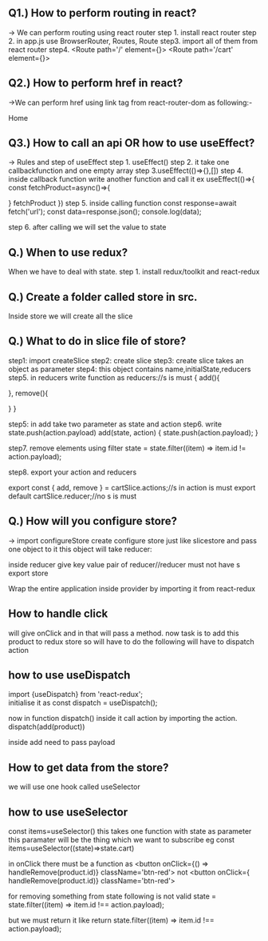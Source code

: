 ## Q1.) How to perform routing in react?

-> We can perform routing using react router
step 1. install react router
step 2. in app.js use BrowserRouter, Routes, Route
step3. import all of them from react router
step4. <BrowserRouter>
<Routes>
<Route path='/' element={<Home />}></Route>
<Route path='/cart' element={<Cart />}></Route>
</Routes>
</BrowserRouter>

## Q2.) How to perform href in react?

->We can perform href using link tag from react-router-dom as following:-

<Link to='/'>
        Home
      </Link>

## Q3.) How to call an api OR how to use useEffect?

-> Rules and step of useEffect
step 1. useEffect()
step 2. it take one callbackfunction and one empty array
step 3.useEffect(()=>{},[])
step 4. inside callback function write another function and call it
ex useEffect(()=>{
const fetchProduct=async()=>{

}
fetchProduct
})
step 5. inside calling function
const response=await fetch('url');
const data=response.json();
console.log(data);

step 6. after calling we will set the value to state

## Q.) When to use redux?

When we have to deal with state.
step 1. install redux/toolkit and react-redux

## Q.) Create a folder called store in src.

Inside store we will create all the slice

## Q.) What to do in slice file of store?

step1: import createSlice
step2: create slice
step3: create slice takes an object as parameter
step4: this object contains name,initialState,reducers
step5. in reducers write function as
reducers://s is must
{
add(){

},
remove(){

}
}

step5: in add take two parameter as state and action
step6. write state.push(action.payload)
add(state, action) {
state.push(action.payload);
}

step7. remove elements using filter
state = state.filter((item) => item.id != action.payload);

step8. export your action and reducers

export const { add, remove } = cartSlice.actions;//s in action is must
export default cartSlice.reducer;//no s is must

## Q.) How will you configure store?

-> import configureStore
create configure store just like slicestore and pass one object to it
this object will take reducer:

inside reducer give key value pair of reducer//reducer must not have s
export store

Wrap the entire application inside provider by importing it from react-redux

## How to handle click

will give onClick and in that will pass a method.
now task is to add this product to redux store
so will have to do the following
will have to dispatch action

## how to use useDispatch

import {useDispatch} from 'react-redux';\
initialise it as
const dispatch = useDispatch();

now in function
dispatch()
inside it call action by importing the action.
dispatch(add(product))

inside add need to pass payload

## How to get data from the store?

we will use one hook called useSelector

## how to use useSelector

const items=useSelector()
this takes one function with state as parameter
this paramater will be the thing which we want to subscribe
eg
const items=useSelector((state)=>state.cart)

in onClick there must be a function as
<button onClick={() => handleRemove(product.id)} className='btn-red'>
not
<button onClick={ handleRemove(product.id)} className='btn-red'>

for removing something from state following is not valid
state = state.filter((item) => item.id !== action.payload);

but we must return it like
return state.filter((item) => item.id !== action.payload);
